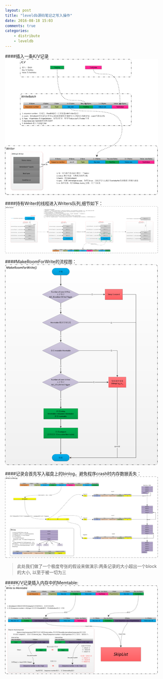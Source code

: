 ```yaml
---
layout: post
title: "leveldb源码笔记之写入操作"
date: 2016-08-18 15:03
comments: true
categories:
    - distribute
    - leveldb
---
```

####插入一条K/V记录
![](/images/blog_images/leveldb/writer.png)

####持有Writer的线程进入Writers队列,细节如下：
![](/images/blog_images/leveldb/writers_queue.png)

####MakeRoomForWrite的流程图：
![](/images/blog_images/leveldb/make_room_for_write.png)

####记录会首先写入磁盘上的binlog，避免程序crash时内存数据丢失：
![](/images/blog_images/leveldb/write_to_binlog.png)
>此处我们做了一个极度夸张的假设来做演示:两条记录的大小超出一个block的大小, 以至于被一切为三

####K/V记录插入内存中的Memtable:
![](/images/blog_images/leveldb/write_to_memtable.png)
